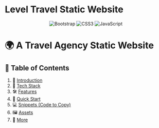 # Level Travel Static Website

<p align="center">
  <img src="https://img.shields.io/badge/Bootstrap-7952B3?style=for-the-badge&logo=bootstrap&logoColor=white" alt="Bootstrap">
  <img src="https://img.shields.io/badge/CSS3-1572B6?style=for-the-badge&logo=css3&logoColor=white" alt="CSS3">
  <img src="https://img.shields.io/badge/JavaScript-F7DF1E?style=for-the-badge&logo=javascript&logoColor=black" alt="JavaScript">
</p>

# 🌍 A Travel Agency Static Website

## 📖 Table of Contents
1. 🤖 [Introduction](#introduction)
2. 🔧 [Tech Stack](#tech-stack)
3. 🛠 [Features](#features)
4. 🚀 [Quick Start](#quick-start)
5. 💻 [Snippets (Code to Copy)](#snippets)
6. 🖼 [Assets](#assets)
7. 📌 [More](#more)
